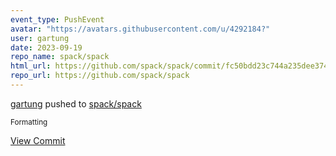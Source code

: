 ```yaml
---
event_type: PushEvent
avatar: "https://avatars.githubusercontent.com/u/4292184?"
user: gartung
date: 2023-09-19
repo_name: spack/spack
html_url: https://github.com/spack/spack/commit/fc50bdd23c744a235dee374eda0804ef1d3994cd
repo_url: https://github.com/spack/spack
---
```


<a href='https://github.com/gartung' target='_blank'>gartung</a> pushed to <a href='https://github.com/spack/spack' target='_blank'>spack/spack</a>

<small>Formatting</small>

<a href='https://github.com/spack/spack/commit/fc50bdd23c744a235dee374eda0804ef1d3994cd' target='_blank'>View Commit</a>